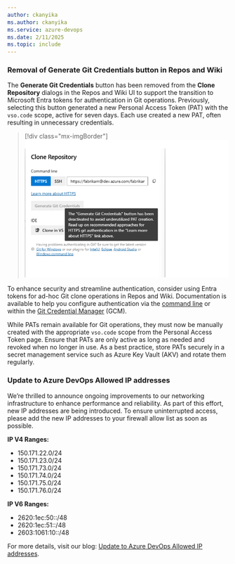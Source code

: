 ```yaml
---
author: ckanyika
ms.author: ckanyika
ms.service: azure-devops
ms.date: 2/11/2025
ms.topic: include
---
```


### Removal of Generate Git Credentials button in Repos and Wiki

The **Generate Git Credentials** button has been removed from the **Clone Repository** dialogs in the Repos and Wiki UI to support the transition to Microsoft Entra tokens for authentication in Git operations. Previously, selecting this button generated a new Personal Access Token (PAT) with the `vso.code` scope, active for seven days. Each use created a new PAT, often resulting in unnecessary credentials.

> [!div class="mx-imgBorder"]
> [![Screenshot of deactivated generate git credentials button.](../../media/251-general-01.png "Screenshot of deactivated generate git credentials button")](../../media/251-general-01.png#lightbox)


To enhance security and streamline authentication, consider using Entra tokens for ad-hoc Git clone operations in Repos and Wiki. Documentation is available to help you configure authentication via the  [command line](/azure/devops/repos/git/auth-overview?view=azure-devops&tabs=Windows) or within the [Git Credential Manager](/azure/devops/repos/git/set-up-credential-managers?view=azure-devops) (GCM).

While PATs remain available for Git operations, they must now be manually created with the appropriate `vso.code` scope from the Personal Access Token page. Ensure that PATs are only active as long as needed and revoked when no longer in use. As a best practice, store PATs securely in a secret management service such as Azure Key Vault (AKV) and rotate them regularly.

### Update to Azure DevOps Allowed IP addresses


We’re thrilled to announce ongoing improvements to our networking infrastructure to enhance performance and reliability. As part of this effort, new IP addresses are being introduced. To ensure uninterrupted access, please add the new IP addresses to your firewall allow list as soon as possible.

**IP V4 Ranges:**
* 150.171.22.0/24
* 150.171.23.0/24
* 150.171.73.0/24
* 150.171.74.0/24
* 150.171.75.0/24
* 150.171.76.0/24

**IP V6 Ranges:**
* 2620:1ec:50::/48
* 2620:1ec:51::/48
* 2603:1061:10::/48

For more details, visit our blog: [Update to Azure DevOps Allowed IP addresses](https://devblogs.microsoft.com/devops/update-to-ado-allowed-ip-addresses/).
